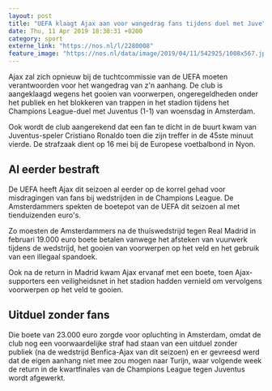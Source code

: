 ```yaml
---
layout: post
title: "UEFA klaagt Ajax aan voor wangedrag fans tijdens duel met Juve"
date: Thu, 11 Apr 2019 18:30:31 +0200
category: sport
externe_link: "https://nos.nl/l/2280008"
feature_image: "https://nos.nl/data/image/2019/04/11/542925/1008x567.jpg"
---
```


<p>Ajax zal zich opnieuw bij de tuchtcommissie van de UEFA moeten verantwoorden voor het wangedrag van z'n aanhang. De club is aangeklaagd wegens het gooien van voorwerpen, ongeregeldheden onder het publiek en het blokkeren van trappen in het stadion tijdens het Champions League-duel met Juventus (1-1) van woensdag in Amsterdam.</p>
<p>Ook wordt de club aangerekend dat een fan te dicht in de buurt kwam van Juventus-speler Cristiano Ronaldo toen die zijn treffer in de 45ste minuut vierde. De strafzaak dient op 16 mei bij de Europese voetbalbond in Nyon.</p>
<h2>Al eerder bestraft</h2>
<p>De UEFA heeft Ajax dit seizoen al eerder op de korrel gehad voor misdragingen van fans bij wedstrijden in de Champions League. De Amsterdammers spekten de boetepot van de UEFA dit seizoen al met tienduizenden euro's.</p>
<p>Zo moesten de Amsterdammers na de thuiswedstrijd tegen Real Madrid in februari 19.000 euro boete betalen vanwege het afsteken van vuurwerk tijdens de wedstrijd, het gooien van voorwerpen op het veld en het gebruik van een illegaal spandoek.</p>
<p>Ook na de return in Madrid kwam Ajax ervanaf met een boete, toen Ajax-supporters een veiligheidsnet in het stadion hadden vernield om vervolgens voorwerpen op het veld te gooien.</p>
<h2>Uitduel zonder fans</h2>
<p>Die boete van 23.000 euro zorgde voor opluchting in Amsterdam, omdat de club nog een voorwaardelijke straf had staan van een uitduel zonder publiek (na de wedstrijd Benfica-Ajax van dit seizoen) en er gevreesd werd dat de eigen aanhang niet mee zou mogen naar Turijn, waar volgende week de return in de kwartfinales van de Champions League tegen Juventus wordt afgewerkt.</p>
